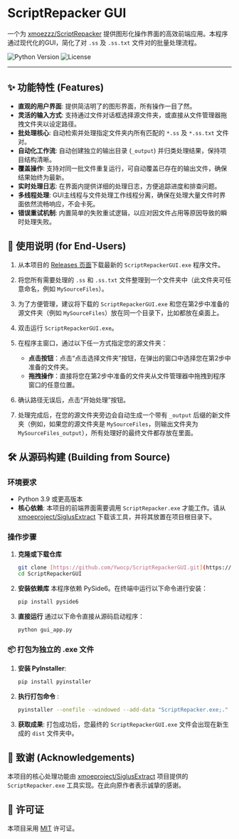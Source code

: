 # ScriptRepacker GUI

一个为  [xmoezzz/ScriptRepacker](https://github.com/xmoeproject/SiglusExtract/blob/master/tools/ScriptRepacker.exe)  提供图形化操作界面的高效前端应用。本程序通过现代化的GUI，简化了对 `.ss` 及 `.ss.txt` 文件对的批量处理流程。

![Python Version](https://img.shields.io/badge/python-3.9+-blue.svg)
![License](https://img.shields.io/badge/license-MIT-green.svg)

---

## ✨ 功能特性 (Features)

* **直观的用户界面**: 提供简洁明了的图形界面，所有操作一目了然。
* **灵活的输入方式**: 支持通过文件对话框选择源文件夹，或直接从文件管理器拖拽文件夹以设定路径。
* **批处理核心**: 自动检索并处理指定文件夹内所有匹配的 `*.ss` 及 `*.ss.txt` 文件对。
* **自动化工作流**: 自动创建独立的输出目录 (`_output`) 并归类处理结果，保持项目结构清晰。
* **覆盖操作**: 支持对同一批文件重复运行，可自动覆盖已存在的输出文件，确保结果始终为最新。
* **实时处理日志**: 在界面内提供详细的处理日志，方便追踪进度和排查问题。
* **多线程处理**: GUI主线程与文件处理工作线程分离，确保在处理大量文件时界面依然流畅响应，不会卡死。
* **错误重试机制**: 内置简单的失败重试逻辑，以应对因文件占用等原因导致的瞬时处理失败。

## 📖 使用说明 (for End-Users)

1.  从本项目的 [Releases 页面](https://github.com/Ywocp/ScriptRepackerGUI/releases)下载最新的 `ScriptRepackerGUI.exe` 程序文件。

2.  将您所有需要处理的 `.ss` 和 `.ss.txt` 文件整理到一个文件夹中（此文件夹可任意命名，例如 `MySourceFiles`）。

3.  为了方便管理，建议将下载的 `ScriptRepackerGUI.exe` 和您在第2步中准备的源文件夹（例如 `MySourceFiles`）放在同一个目录下，比如都放在桌面上。

4.  双击运行 `ScriptRepackerGUI.exe`。

5.  在程序主窗口，通过以下任一方式指定您的源文件夹：
    * **点击按钮**：点击“点击选择文件夹”按钮，在弹出的窗口中选择您在第2步中准备的文件夹。
    * **拖拽操作**：直接将您在第2步中准备的文件夹从文件管理器中拖拽到程序窗口的任意位置。

6.  确认路径无误后，点击“开始处理”按钮。

7.  处理完成后，在您的源文件夹旁边会自动生成一个带有 `_output` 后缀的新文件夹（例如，如果您的源文件夹是 `MySourceFiles`，则输出文件夹为 `MySourceFiles_output`），所有处理好的最终文件都存放在里面。

## 🛠️ 从源码构建 (Building from Source)

### 环境要求
* Python 3.9 或更高版本
* **核心依赖**: 本项目的前端界面需要调用 `ScriptRepacker.exe` 才能工作。请从 [xmoeproject/SiglusExtract](https://github.com/xmoeproject/SiglusExtract/blob/master/tools/ScriptRepacker.exe) 下载该工具，并将其放置在项目根目录下。

### 操作步骤

1.  **克隆或下载仓库**
    ```bash
    git clone [https://github.com/Ywocp/ScriptRepackerGUI.git](https://github.com/Ywocp/ScriptRepackerGUI.git)
    cd ScriptRepackerGUI
    ```

2.  **安装依赖库**
    本程序依赖 PySide6。在终端中运行以下命令进行安装：
    ```bash
    pip install pyside6
    ```

3.  **直接运行**
    通过以下命令直接从源码启动程序：
    ```bash
    python gui_app.py
    ```

### 📦 打包为独立的 .exe 文件

1.  **安装 PyInstaller**:
    ```bash
    pip install pyinstaller
    ```

2.  **执行打包命令** :
    ```bash
    pyinstaller --onefile --windowed --add-data "ScriptRepacker.exe;." -n "ScriptRepackerGUI" --exclude-module "PySide6.QtNetwork" --exclude-module "PySide6.QtWebEngineCore" --exclude-module "PySide6.QtMultimedia" --exclude-module "PySide6.QtSql" --exclude-module "PySide6.QtTest" gui_app.py
    ```
    
3.  **获取成果**:
    打包成功后，您最终的 `ScriptRepackerGUI.exe` 文件会出现在新生成的 `dist` 文件夹中。

## 🙏 致谢 (Acknowledgements)

本项目的核心处理功能由 [xmoeproject/SiglusExtract](https://github.com/xmoeproject/SiglusExtract) 项目提供的 `ScriptRepacker.exe` 工具实现。在此向原作者表示诚挚的感谢。

## 📄 许可证

本项目采用 [MIT](https://opensource.org/licenses/MIT) 许可证。
